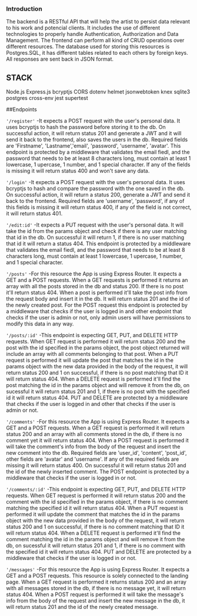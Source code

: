 ### Introduction

The backend is a RESTful API that will help the artist to persist data relevant to his work and potencial clients. It includes the use of different technologies to properly handle Authentication, Authorization and Data Management. The frontend can perform all kind of CRUD operations over different resources. The database used for storing this resources is Postgres.SQL, it has different tables related to each others by foreign keys. All responses are sent back in JSON format.

## STACK

Node.js
Express.js
bcryptjs
CORS
dotenv
helmet
jsonwebtoken
knex
sqlite3
postgres
cross-env
jest
supertest

##Endpoints

<code>'/register'</code> -It expects a POST request with the user's personal data. It uses bcryptjs to hash the password before storing it to the db. On successful action, it will return status 201 and generate a JWT and it will send it back to the frontend, also saves the users in the db. Required fields are 'Firstname', 'Lastname','email', 'password', 'username', 'avatar'. This endpoint is protected by a middleware that validates the email fiedl, and the password that needs to be at least 8 characters long, must contain at least 1 lowercase, 1 upercase, 1 number, and 1 special character. If any of the fields is missing it will return status 400 and won't save any data.

<code>'/login'</code> -It expects a POST request with the user's personal data. It uses bcryptjs to hash and compare the password with the one saved in the db. On successful action, it will return a status 200, generate a JWT and send it back to the frontend. Required fields are 'username', 'password', if any of this fields is missing it will return status 400, if any of the field is not correct, it will return status 401.

<code>'/edit:id'</code> -It expects a PUT request with the user's personal data. It will take the id from the params object and check if there is any user matching that id in the db. On successful it will return 1, if there is no user matching that id it will return a status 404. This endpoint is protected by a middleware that validates the email fiedl, and the password that needs to be at least 8 characters long, must contain at least 1 lowercase, 1 upercase, 1 number, and 1 special character.

<code>'/posts'</code> -For this resource the App is using Express Router. It expects a GET and a POST requests. When a GET requests is performed it returns an array with all the posts stored in the db and status 200. If there is no post it'll return status 404. When a post is performed it'll take the post info from the request body and insert it in the db. It will return status 201 and the id of the newly created post. For the POST request this endpoint is protected by a middleware that checks if the user is logged in and other endpoint that checks if the user is admin or not, only admin users will have permissions to modify this data in any way.

<code>'/posts/:id'</code> -This endpoint is expecting GET, PUT, and DELETE HTTP requests. When GET request is performed it will return status 200 and the post with the id specified in the params object, the post object returned will include an array with all comments belonging to that post. When a PUT request is performed it will update the post that matches the id in the params object with the new data provided in the body of the request, it will return status 200 and 1 on successful, if there is no post matching that ID it will return status 404. When a DELETE request is performed it'll find the post matching the id in the params object and will remove it from the db, on sucessful it will return status 201 and 1, if there is no post with the specified id it will return status 404. PUT and DELETE are protected by a middleware that checks if the user is logged in and other that checks if the user is admin or not.

<code>'/comments'</code> -For this resource the App is using Express Router. It expects a GET and a POST requests. When a GET request is performed it will return status 200 and an array with all comments stored in the db, if there is no comment yet it will return status 404. When a POST request is performed it will take the comment's info from the body of the request and insert the new comment into the db. Required fields are 'user_id', 'content', 'post_id', other fields are 'avatar' and 'username'. If any of the required fields are missing it will return status 400. On successful it will return status 201 and the id of the newly inserted comment. The POST endpoint is protected by a middleware that checks if the user is logged in or not.

<code>'/comments/:id'</code> -This endpoint is expecting GET, PUT, and DELETE HTTP requests. When GET request is performed it will return status 200 and the comment with the id specified in the params object, if there is no comment matching the specified id it will return status 404. When a PUT request is performed it will update the comment that matches the id in the params object with the new data provided in the body of the request, it will return status 200 and 1 on successful, if there is no comment matching that ID it will return status 404. When a DELETE request is performed it'll find the comment matching the id in the params object and will remove it from the db, on sucessful it will return status 201 and 1, if there is no comment with the specified id it will return status 404. PUT and DELETE are protected by a middleware that checks if the user is logged in or not.

<code>'/messages'</code> -For this resource the App is using Express Router. It expects a GET and a POST requests. This resource is solely connected to the landing page. When a GET request is performed it returns status 200 and an array with all messages stored in the db, if there is no message yet, it will return status 404. When a POST request is performed it will take the message's info from the body of the request and insert the new message in the db, it will return status 201 and the id of the newly created message.
